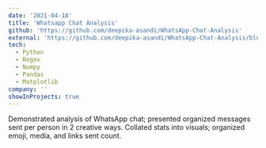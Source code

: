 ```yaml
---
date: '2021-04-18'
title: 'Whatsapp Chat Analysis'
github: 'https://github.com/deepika-asandi/WhatsApp-Chat-Analysis'
external: 'https://github.com/deepika-asandi/WhatsApp-Chat-Analysis/blob/main/WhatsApp%20Chat%20Analysis.ipynb'
tech:
  - Python
  - Regex
  - Numpy
  - Pandas
  - Matplotlib
company: ''
showInProjects: true
---
```


Demonstrated analysis of WhatsApp chat; presented organized messages sent per person in 2 creative ways. Collated stats into visuals; organized emoji, media, and links sent count.
